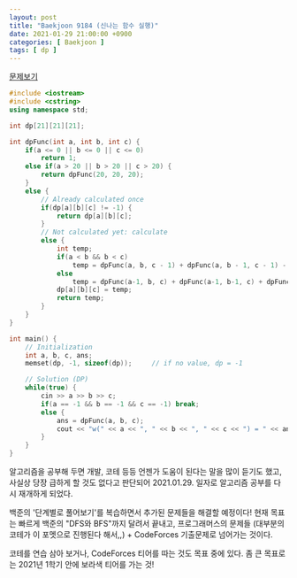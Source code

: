 ```yaml
---
layout: post
title: "Baekjoon 9184 (신나는 함수 실행)"
date: 2021-01-29 21:00:00 +0900
categories: [ Baekjoon ]
tags: [ dp ]
---
```


[문제보기](https://www.acmicpc.net/problem/9184)
<!-- more -->

```c++
#include <iostream>
#include <cstring>
using namespace std;

int dp[21][21][21];

int dpFunc(int a, int b, int c) {
    if(a <= 0 || b <= 0 || c <= 0)
        return 1;
    else if(a > 20 || b > 20 || c > 20) {
        return dpFunc(20, 20, 20);
    }
    else {
        // Already calculated once
        if(dp[a][b][c] != -1) {
            return dp[a][b][c];
        }
        // Not calculated yet: calculate
        else {
            int temp;
            if(a < b && b < c)
                temp = dpFunc(a, b, c - 1) + dpFunc(a, b - 1, c - 1) - dpFunc(a, b - 1, c);
            else
                temp = dpFunc(a-1, b, c) + dpFunc(a-1, b-1, c) + dpFunc(a-1, b, c-1) - dpFunc(a-1, b-1, c-1);
            dp[a][b][c] = temp;
            return temp;
        }
    }
}

int main() {
    // Initialization
    int a, b, c, ans;
    memset(dp, -1, sizeof(dp));     // if no value, dp = -1

    // Solution (DP)
    while(true) {
        cin >> a >> b >> c;
        if(a == -1 && b == -1 && c == -1) break;
        else {
            ans = dpFunc(a, b, c);
            cout << "w(" << a << ", " << b << ", " << c << ") = " << ans << endl;
        }
    }
}
```

알고리즘을 공부해 두면 개발, 코테 등등 언젠가 도움이 된다는 말을 많이 듣기도 했고, 사실상 당장 급하게 할 것도 없다고 판단되어 2021.01.29. 일자로 알고리즘 공부를 다시 재개하게 되었다.  

백준의 '단계별로 풀어보기'를 복습하면서 추가된 문제들을 해결할 예정이다! 현재 목표는 빠르게 백준의 "DFS와 BFS"까지 달려서 끝내고, 프로그래머스의 문제들 (대부분의 코테가 이 포멧으로 진행된다 해서,,) + CodeForces 기출문제로 넘어가는 것이다. 

코테를 연습 삼아 보거나, CodeForces 티어를 따는 것도 목표 중에 있다. 좀 큰 목표로는 2021년 1학기 안에 보라색 티어를 가는 것!